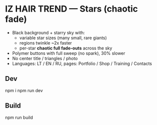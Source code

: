 # IZ HAIR TREND — Stars (chaotic fade)

- Black background + starry sky with:
  - variable star sizes (many small, rare giants)
  - regions twinkle ~2x faster
  - per-star **chaotic full fade-outs** across the sky
- Polymer buttons with full sweep (no spark), 30% slower
- No center title / triangles / photo
- Languages: LT / EN / RU, pages: Portfolio / Shop / Training / Contacts

## Dev
npm i
npm run dev

## Build
npm run build

